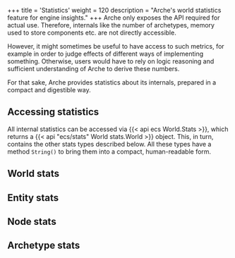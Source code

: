 +++
title = 'Statistics'
weight = 120
description = "Arche's world statistics feature for engine insights."
+++
Arche only exposes the API required for actual use.
Therefore, internals like the number of archetypes, memory used to store components etc. are not directly accessible.

However, it might sometimes be useful to have access to such metrics,
for example in order to judge effects of different ways of implementing something.
Otherwise, users would have to rely on logic reasoning and sufficient understanding of Arche to derive these numbers.

For that sake, Arche provides statistics about its internals, prepared in a compact and digestible way.

## Accessing statistics

All internal statistics can be accessed via {{< api ecs World.Stats >}},
which returns a {{< api "ecs/stats" World stats.World >}} object.
This, in turn, contains the other stats types described below.
All these types have a method `String()` to bring them into a compact, human-readable form. 

## World stats

## Entity stats

## Node stats

## Archetype stats

